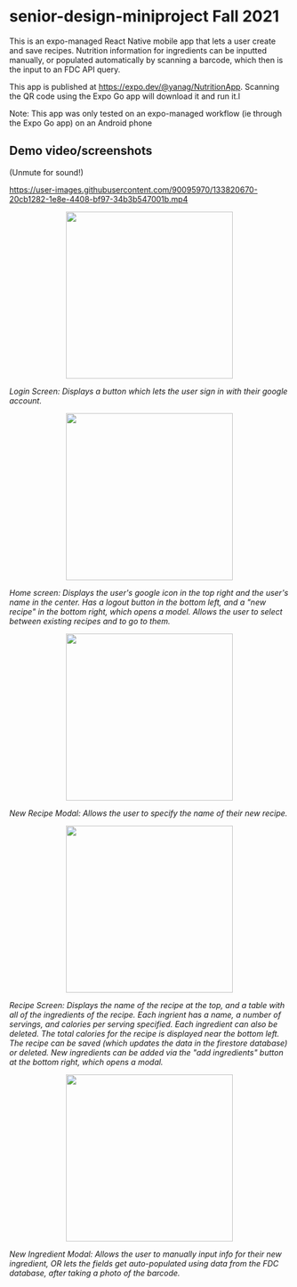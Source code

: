 # senior-design-miniproject Fall 2021

This is an expo-managed React Native mobile app that lets a user create and save recipes. Nutrition information for ingredients can be inputted manually, or populated automatically by scanning a barcode, which then is the input to an FDC API query.

This app is published at https://expo.dev/@yanag/NutritionApp. Scanning the QR code using the Expo Go app will download it and run it.l

Note: This app was only tested on an expo-managed workflow (ie through the Expo Go app) on an Android phone

## Demo video/screenshots

(Unmute for sound!)

https://user-images.githubusercontent.com/90095970/133820670-20cb1282-1e8e-4408-bf97-34b3b547001b.mp4


<p align="center">
<img src="https://user-images.githubusercontent.com/90095970/133824348-ec2e1e00-0157-44b5-b4e3-33ca948fe182.png" width="300">
 
  <i align="center">Login Screen: Displays a button which lets the user sign in with their google account.</i>
</p>




<p align="center">
<img src="https://user-images.githubusercontent.com/90095970/133822579-5a881318-58b9-4afc-8483-08564374fa7b.png" width="300">
</p>

_Home screen: Displays the user's google icon in the top right and the user's name in the center. Has a logout button in the bottom left, and a "new recipe" in the bottom right, which opens a model. Allows the user to select between existing recipes and to go to them._


<p align="center">
<img src="https://user-images.githubusercontent.com/90095970/133823196-0baf8420-5983-4d58-8b9a-39132f066784.png" width="300">
</p>

_New Recipe Modal: Allows the user to specify the name of their new recipe._


<p align="center">
<img src="https://user-images.githubusercontent.com/90095970/133823488-188a437d-bef5-47c6-a3e2-f6fb2b1d964a.png" width="300">
</p>

_Recipe Screen: Displays the name of the recipe at the top, and a table with all of the ingredients of the recipe. Each ingrient has a name, a number of servings, and calories per serving specified. Each ingredient can also be deleted. The total calories for the recipe is displayed near the bottom left. The recipe can be saved (which updates the data in the firestore database) or deleted. New ingredients can be added via the "add ingredients" button at the bottom right, which opens a modal._


<p align="center">
<img src="https://user-images.githubusercontent.com/90095970/133823849-7f75acb2-6c5f-4555-a8d2-b22a749a632d.png" width="300">
</p>

_New Ingredient Modal: Allows the user to  manually input info for their new ingredient, OR lets the fields get auto-populated using data from the FDC database, after taking a photo of the barcode._

